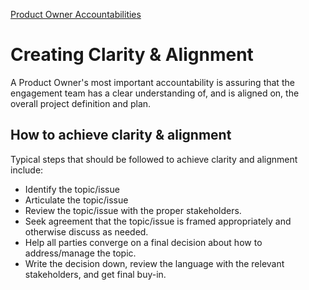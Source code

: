 [Product Owner Accountabilities](../POAccountabilities.md)

# Creating Clarity & Alignment

A Product Owner's most important accountability is assuring that the engagement team has a clear understanding of, and is aligned on, the overall project definition and plan.

## How to achieve clarity & alignment

Typical steps that should be followed to achieve clarity and alignment include: 

- Identify the topic/issue
- Articulate the topic/issue
- Review the topic/issue with the proper stakeholders. 
- Seek agreement that the topic/issue is framed appropriately and otherwise discuss as needed. 
- Help all parties converge on a final decision about how to address/manage the topic.
- Write the decision down, review the language with the relevant stakeholders, and get final buy-in.
